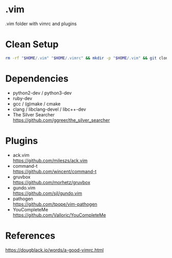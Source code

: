 # .vim
.vim folder with vimrc and plugins

# Clean Setup
```bash
rm -rf "$HOME/.vim" "$HOME/.vimrc" && mkdir -p "$HOME/.vim" && git clone git@github.com:image357/.vim.git "$HOME/.vim" || git clone https://github.com/image357/.vim.git "$HOME/.vim" && "$HOME/.vim/setup.sh"
```

# Dependencies
* python2-dev / python3-dev
* ruby-dev
* gcc / (g)make / cmake
* clang / libclang-devel / libc++-dev
* The Silver Searcher  
  https://github.com/ggreer/the_silver_searcher

# Plugins
* ack.vim  
  https://github.com/mileszs/ack.vim
* command-t  
  https://github.com/wincent/command-t
* gruvbox  
  https://github.com/morhetz/gruvbox
* gundo.vim  
  https://github.com/sjl/gundo.vim
* pathogen  
  https://github.com/tpope/vim-pathogen
* YouCompleteMe  
  https://github.com/Valloric/YouCompleteMe



# References
https://dougblack.io/words/a-good-vimrc.html

